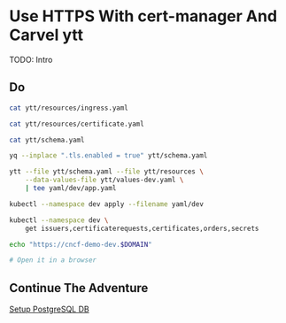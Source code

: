 # Use HTTPS With cert-manager And Carvel ytt

TODO: Intro

## Do

```bash
cat ytt/resources/ingress.yaml

cat ytt/resources/certificate.yaml

cat ytt/schema.yaml

yq --inplace ".tls.enabled = true" ytt/schema.yaml

ytt --file ytt/schema.yaml --file ytt/resources \
    --data-values-file ytt/values-dev.yaml \
    | tee yaml/dev/app.yaml

kubectl --namespace dev apply --filename yaml/dev

kubectl --namespace dev \
    get issuers,certificaterequests,certificates,orders,secrets

echo "https://cncf-demo-dev.$DOMAIN"

# Open it in a browser
```

## Continue The Adventure

[Setup PostgreSQL DB](../db/story.md)
